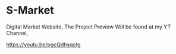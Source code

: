 # S-Market
Digital Market Website,
The Project Preview Will be found at my YT Channel,

https://youtu.be/pgcQdhsqctg
